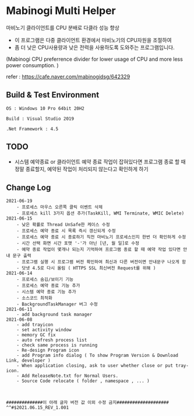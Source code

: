 # Mabinogi Multi Helper

마비노기 클라이언트를 CPU 분배로 다클라 성능 향상

- 이 프로그램은 다중 클라이언트 환경에서 마비노기의 CPU자원을 조절하여
- 좀 더 낮은 CPU사용량과 낮은 전력을 사용하도록 도와주는 프로그램입니다.

(Mabinogi CPU preferrence divider for lower usage of CPU and more less power consumption. )


refer : <https://cafe.naver.com/mabinogidsg/642329>

## Build & Test Environment

```Text
OS : Windows 10 Pro 64bit 20H2

Build : Visual Studio 2019

.Net Framework : 4.5
```
## TODO
  - 시스템 예약종료 or 클라이언트 예약 종료 작업이 잡혀있다면 프로그램 종료 할 때 정말 종료할지, 예약된 작업이 처리되지 않는다고 확인하게 하기


## Change Log


```Text
2021-06-19
    - 프로세스 마우스 오른쪽 클릭 이벤트 삭제
    - 프로세스 kill 3가지 옵션 추가(TaskKill, WMI Terminate, WMIC Delete)
2021-06-15
    - 낮은 확률로 Thread UnSafe한 케이스 수정
    - 프로세스 예약 종료 시 목록 즉시 갱신되게 수정
    - 프로세스 예약 종료 시 종료하기 직전 마비노기 프로세스인지 한번 더 확인하게 수정
    - 시간 선택 화면 시간 포맷 '-'가 아닌 [년, 월 일]로 수정
    - 예약 종료 작업이 몇개나 되는지 기억하여 프로그램 종료 할 때 예약 작업 있다면 안내 문구 출력
    - 프로그램 실행 시 프로그램 버전 확인하여 최신과 다른 버전이면 안내문구 나오게 함
    - 닷넷 4.5로 다시 올림 ( HTTPS SSL 최신버전 Request를 위해 )
2021-06-14
    - 프로세스 숨김/보이기 기능
    - 프로세스 예약 종료 기능 추가
    - 시스템 예약 종료 기능 추가
    - 소스코드 최적화
    - BackgroundTaskManager 버그 수정
2021-06-11
    - add background task manager
2021-06-08
    - add trayicon
    - set activity window
    - memory GC fix
    - auto refresh process list
    - check same process is running
    - Re-design Program icon
    - add Program info dialog ( To show Program Version & Download Link, developer )
    - When application closing, ask to user whether close or put tray-icon.
    - Add ReleaseNote.txt for Normal Users.
    - Source Code relocate ( folder , namespace , ... )
    
    
    
##############이 아래 글자 버전 값 이외 수정 금지####################    
^^#$2021.06.15_REV_1.001
    
```
